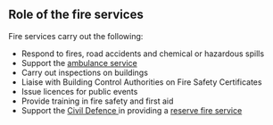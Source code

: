 ##  Role of the fire services

Fire services carry out the following:

  * Respond to fires, road accidents and chemical or hazardous spills 
  * Support the [ ambulance service ](/en/health/health-system/emergency-health-services-in-ireland/)
  * Carry out inspections on buildings 
  * Liaise with Building Control Authorities on Fire Safety Certificates 
  * Issue licences for public events 
  * Provide training in fire safety and first aid 
  * Support the [ Civil Defence ](/en/government-in-ireland/security-and-emergency-services/civil-defence/) in providing a [ reserve fire service ](https://www.civildefence.ie/services/emergency-response/)
